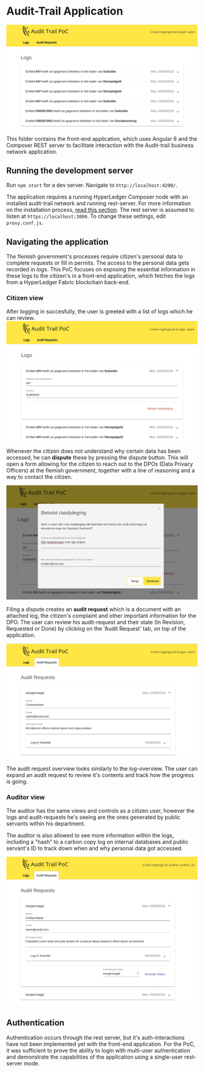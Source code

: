 # Audit-Trail Application

![App](./img/app.jpg)

This folder contains the front-end application, which uses Angular 6 and the Composer REST server to facilitate interaction with the Audit-trail business network application.

## Running the development server

Run `npm start` for a dev server. Navigate to `http://localhost:4200/`.

The application requires a running HyperLedger Composer node with an installed audit-trail network and running rest-server. For more information on the installation process, [read this section](https://github.com/VO-Blockchain/Audit-trail#installation-and-usage). The rest server is assumed to listen at `https://localhost:3000`. To change these settings, edit `proxy.conf.js`.

## Navigating the application

The flemish government's processes require citizen's personal data to complete requests or fill in permits. The access to the personal data gets recorded in *logs*. This PoC focuses on exposing the essential information in these logs to the citizen's in a front-end application, which fetches the logs from a HyperLedger Fabric blockchain back-end.

### Citizen view

After logging in succesfully, the user is greeted with a list of logs which he can review.
![Log Details](./img/log-exploration.jpg)

Whenever the citizen does not understand why certain data has been accessed, he can **dispute** these by pressing the dispute button. This will open a form allowing for the citizen to reach out to the DPOs (Data Privacy Officers) at the flemish government, together with a line of reasoning and a way to contact the citizen.

![Disputing](./img/dispute.jpg)

Filing a dispute creates an **audit request** which is a document with an attached log, the citizen's complaint and other important information for the DPO. The user can review his audit-request and their state (In Revision, Requested or Done) by clicking on the 'Audit Request' tab, on top of the application.

![Audit Request](./img/audit-request.jpg)

The audit request overview looks similarly to the log-overview. The user can expand an audit request to review it's contents and track how the progress is going.


### Auditor view

The auditor has the same views and controls as a citizen user, however the logs and audit-requests he's seeing are the ones generated by public servants within his department.

The auditor is also allowed to see more information within the logs, including a "hash" to a carbon copy log on internal databases and public servant's ID to track down when and why personal data got accessed.

![Auditor Review](./img/auditor-audit-request.jpg)

## Authentication

Authentication occurs through the rest server, but it's auth-interactions have not been implemented yet with the front-end application. For the PoC, it was sufficient to prove the ability to login with multi-user authentication and demonstrate the capabilities of the application using a single-user rest-server mode.
